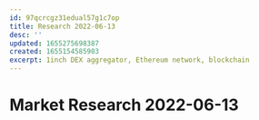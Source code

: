 ```yaml
---
id: 97qcrcgz31edual57g1c7op
title: Research 2022-06-13
desc: ''
updated: 1655275698387
created: 1655154585903
excerpt: 1inch DEX aggregator, Ethereum network, blockchain
---
```

# Market Research 2022-06-13

